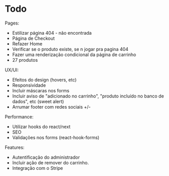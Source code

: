 # Todo

Pages:

- Estilizar página 404 - não encontrada
- Página de Checkout
- Refazer Home
- Verificar se o produto existe, se n jogar pra pagina 404
- Fazer uma renderização condicional da página de carrinho
- 27 produtos

UX/UI:

- Efeitos do design (hovers, etc)
- Responsividade
- Incluir máscaras nos forms
- Incluir aviso de "adicionado no carrinho", "produto incluído no banco de dados", etc (sweet alert)
- Arrumar footer com redes sociais +/-

Performance:

- Utilizar hooks do react/next
- SEO
- Validações nos forms (react-hook-forms)

Features:

- Autentificação do administrador
- Incluir ação de remover do carrinho.
- Integração com o Stripe
